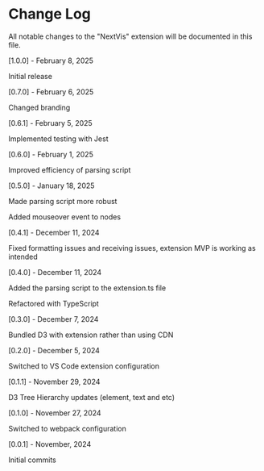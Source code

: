 # Change Log

All notable changes to the "NextVis" extension will be documented in this file.

[1.0.0] - February 8, 2025

Initial release

[0.7.0] - February 6, 2025

Changed branding

[0.6.1] - February 5, 2025

Implemented testing with Jest

[0.6.0] - February 1, 2025

Improved efficiency of parsing script

[0.5.0] - January 18, 2025

Made parsing script more robust

Added mouseover event to nodes

[0.4.1] - December 11, 2024

Fixed formatting issues and receiving issues, extension MVP is working as intended

[0.4.0] - December 11, 2024

Added the parsing script to the extension.ts file

Refactored with TypeScript

[0.3.0] - December 7, 2024

Bundled D3 with extension rather than using CDN

[0.2.0] - December 5, 2024

Switched to VS Code extension configuration

[0.1.1] - November 29, 2024

D3 Tree Hierarchy updates (element, text and etc)

[0.1.0] - November 27, 2024

Switched to webpack configuration

[0.0.1] - November, 2024

Initial commits